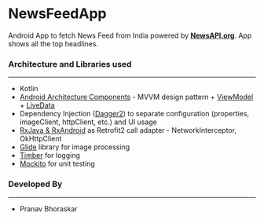 # NewsFeedApp

Android App to fetch News Feed from India powered by <a href="https://newsapi.org/"><b>NewsAPI.org</b></a>. App shows all the top headlines.


### Architecture and Libraries used
------------------------------------

* Kotlin
* [Android Architecture Components](https://developer.android.com/topic/libraries/architecture/) - MVVM design pattern + [ViewModel](https://developer.android.com/topic/libraries/architecture/viewmodel.html) + [LiveData](https://developer.android.com/topic/libraries/architecture/livedata.html)
* Dependency Injection ([Dagger2](http://google.github.io/dagger/)) to separate configuration (properties, imageClient, httpClient, etc.) and UI usage
* [RxJava & RxAndroid](https://github.com/ReactiveX/RxAndroid) as Retrofit2 call adapter - NetworkInterceptor, OkHttpClient
* [Glide](https://github.com/bumptech/glide) library for image processing
* [Timber](https://github.com/JakeWharton/timber) for logging
* [Mockito](http://mockito.org/) for unit testing

### Developed By
------------------------------------

* Pranav Bhoraskar
